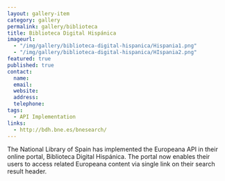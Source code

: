 ```yaml
---
layout: gallery-item
category: gallery
permalink: gallery/biblioteca
title: Biblioteca Digital Hispánica
imageurl: 
  - "/img/gallery/biblioteca-digital-hispanica/Hispania1.png"
  - "/img/gallery/biblioteca-digital-hispanica/HIspania2.png"
featured: true
published: true
contact:
  name: 
  email: 
  website: 
  address: 
  telephone: 
tags: 
  - API Implementation
links:
  - http://bdh.bne.es/bnesearch/
---
```


The National Library of Spain has implemented the Europeana API in their online portal, Biblioteca Digital Hispánica. The portal now enables their users to access related Europeana content via single link on their search result header.

